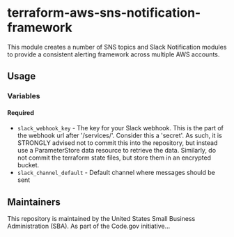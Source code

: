 # terraform-aws-sns-notification-framework

This module creates a number of SNS topics and Slack Notification modules to provide a consistent alerting framework across multiple AWS accounts.

## Usage

### Variables

#### Required
* `slack_webhook_key` - The key for your Slack webhook. This is the part of the webhook url after '/services/'.  Consider this a 'secret'.  As such, it is STRONGLY advised not to commit this into the repository, but instead use a ParameterStore data resource to retrieve the data.  Similarly, do not commit the terraform state files, but store them in an encrypted bucket.
* `slack_channel_default` - Default channel where messages should be sent

## Maintainers

This repository is maintained by the United States Small Business Administration (SBA).  As part of the Code.gov initiative...
